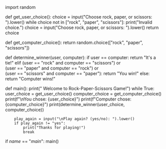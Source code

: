 import random

def get_user_choice():
    choice = input("Choose rock, paper, or scissors: ").lower()
    while choice not in ["rock", "paper", "scissors"]:
        print("Invalid choice.")
        choice = input("Choose rock, paper, or scissors: ").lower()
    return choice

def get_computer_choice():
    return random.choice(["rock", "paper", "scissors"])

def determine_winner(user, computer):
    if user == computer:
        return "It's a tie!"
    elif (user == "rock" and computer == "scissors") or \
         (user == "paper" and computer == "rock") or \
         (user == "scissors" and computer == "paper"):
        return "You win!"
    else:
        return "Computer wins!"

def main():
    print(" Welcome to Rock-Paper-Scissors Game!")
    while True:
        user_choice = get_user_choice()
        computer_choice = get_computer_choice()
        print(f"\nYou chose: {user_choice}")
        print(f"Computer chose: {computer_choice}")
        print(determine_winner(user_choice, computer_choice))

        play_again = input("\nPlay again? (yes/no): ").lower()
        if play_again != "yes":
            print("Thanks for playing!")
            break

if _name_ == "_main_":
    main()
